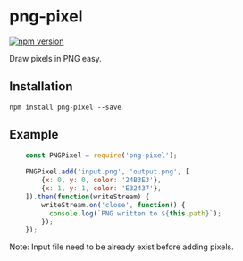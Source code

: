 png-pixel
======

[![npm version](https://badge.fury.io/js/png-pixel.svg)](https://badge.fury.io/js/png-pixel)

Draw pixels in PNG easy.

## Installation
    npm install png-pixel --save

## Example
```js
    const PNGPixel = require('png-pixel');
    
    PNGPixel.add('input.png', 'output.png', [
        {x: 0, y: 0, color: '24B3E3'},
        {x: 1, y: 1, color: 'E32437'},
    ]).then(function(writeStream) {
        writeStream.on('close', function() {
          console.log(`PNG written to ${this.path}`);
        });
    });
```

Note: Input file need to be already exist before adding pixels.

    
    
    


